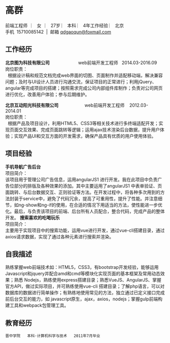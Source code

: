 # 高群
前端工程师   ︳  女   ︳ 27岁  ︳  本科  ︳ 4年工作经验  ︳ 北京  <br>
手机  15710085142  |  邮箱  qdgaoqun@foxmail.com<br>
## 工作经历   
**北京图为科技有限公司**                         web前端开发工程师   2014.03-2016.09 <br>
岗位职责：<br>
    根据设计稿和规范文档完成web界面的切图、页面制作并适配移动端，解决兼容问题；及时与UI设计人员进行沟通交流，保证项目的正常进行；利用jQuery、angular等完成项目的搭建；按照需求完成公司内部组件库制作；负责对公司网页进行优化，改善用户体验；参与后期维护。

**北京互动阳光科技有限公司**                      web前端开发工程师    2012.03-2014.01  <br>
岗位职责：<br>
    根据产品及项目设计，利用HTML5、CSS3等相关技术进行多终端适配开发；实现页面交互效果、完成页面跳转等逻辑；运用ajax技术渲染后台数据，提升用户体验；实现产品UI和交互方面的开发需求，确保产品具有优质的用户使用体验。
## 项目经验 
**手机导航广告后台**<br>
项目简介：<br>
该项目用于管理公司广告信息，运用angularJS1 进行开发。我在此项目中负责广告位部分的排版及各种效果的添加。其中主要运用了angularJS1 中表单验证、页面跳转、与后台数据交互、正则验证等方法。在开发过程中，将各种多次用到的方法封装于service中，避免了代码冗余，提高了可重用性，提升了性能。并注意细节，如ng-show和ng-if的使用，在合适的情况下用适当的方法，使性能进一步优化。最后，与负责该项目的前端、后台所有人员配合，整合代码，完成产品的整体开发。
**搜索喜欢的吃喝玩乐**<br>
项目简介：<br>
主要用于实现项目中的搜索功能，运用vue进行开发，通过vue-cli搭建目录，通过axios请求数据，实现了通过各种元素进行搜索并渲染。
## 自我描述
  熟练掌握web前端技术如：HTML5，CSS3，有bootstrap开发经验，能够运用Javascript和jquery并配合amd和cmd等模块化实现页面的基本框架及常用动态效果；熟悉 Nodejs，熟练使用express搭建目录；熟悉VueJS、AngularJS、掌握官方API，做过实际项目，并可熟练使用vue-cli 搭建目录；了解php语言，可以对数据库的数据进行简单操作；有熟练地使用常见的方法，独立通过已定义接口完成前后台交互的能力，如 javascript原生，ajax，axios，nodejs；掌握gulp前端构建工具和webpack包管理工具。

## 教育经历 
	晋中学院   本科·计算机科学与技术   2011年7月毕业
